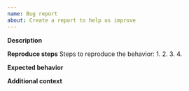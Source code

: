 ```yaml
---
name: Bug report
about: Create a report to help us improve
---
```


**Description**
<!-- A clear and concise description of what the bug is. -->

**Reproduce steps**
Steps to reproduce the behavior:
1. 
2. 
3. 
4. 

**Expected behavior**
<!-- A clear and concise description of what you expected to happen. -->

**Additional context**
<!-- Add any other context about the problem here. -->
